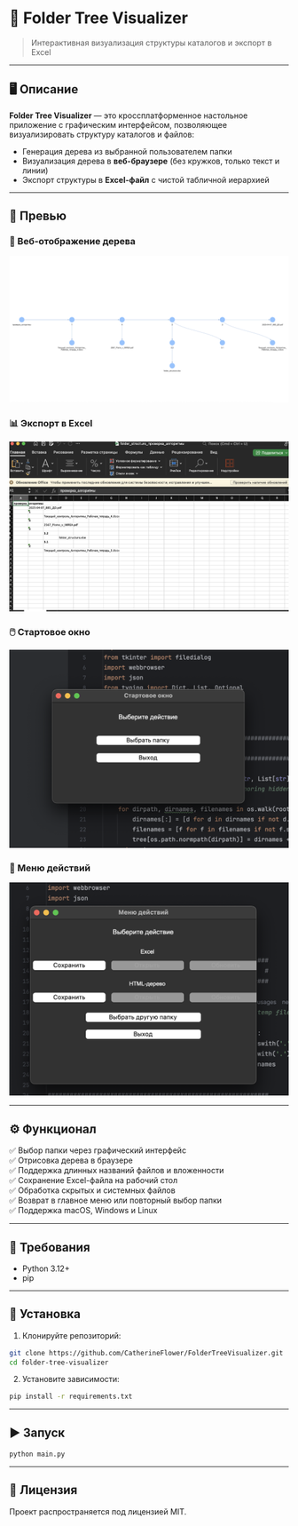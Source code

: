 # 📁 Folder Tree Visualizer

> Интерактивная визуализация структуры каталогов и экспорт в Excel

---

## 🖥️ Описание

**Folder Tree Visualizer** — это кроссплатформенное настольное приложение с графическим интерфейсом, позволяющее визуализировать структуру каталогов и файлов:

- Генерация дерева из выбранной пользователем папки
- Визуализация дерева в **веб-браузере** (без кружков, только текст и линии)
- Экспорт структуры в **Excel-файл** с чистой табличной иерархией

---

## 📸 Превью

### 🌲 Веб-отображение дерева
![Веб-древо](https://github.com/CatherineFlower/FolderTreeVisualizer/blob/master/assets/screenshots/1c1abb0d-6cd5-4152-8276-a2d2bfb530b4.png)

### 📊 Экспорт в Excel
![Excel](https://github.com/CatherineFlower/FolderTreeVisualizer/blob/master/assets/screenshots/312a1082-a224-4364-8dd1-4756a6ac9c33.png)

### 🖱️ Стартовое окно
![Старт](https://github.com/CatherineFlower/FolderTreeVisualizer/blob/master/assets/screenshots/6156fb67-c291-460d-951a-9c6345a5b784.png)

### 🔧 Меню действий
![Меню](https://github.com/CatherineFlower/FolderTreeVisualizer/blob/master/assets/screenshots/6792d18a-b080-410b-b92f-e661f7685101.png)

---

## ⚙️ Функционал

✅ Выбор папки через графический интерфейс  
✅ Отрисовка дерева в браузере  
✅ Поддержка длинных названий файлов и вложенности  
✅ Сохранение Excel-файла на рабочий стол  
✅ Обработка скрытых и системных файлов  
✅ Возврат в главное меню или повторный выбор папки  
✅ Поддержка macOS, Windows и Linux

---

## 📌 Требования

- Python 3.12+
- pip

---

## 🚀 Установка

1. Клонируйте репозиторий:
```bash
git clone https://github.com/CatherineFlower/FolderTreeVisualizer.git
cd folder-tree-visualizer
```

2. Установите зависимости:
```bash
pip install -r requirements.txt
```

---

## ▶️ Запуск

```bash
python main.py
```

---

## 📄 Лицензия

Проект распространяется под лицензией MIT.

